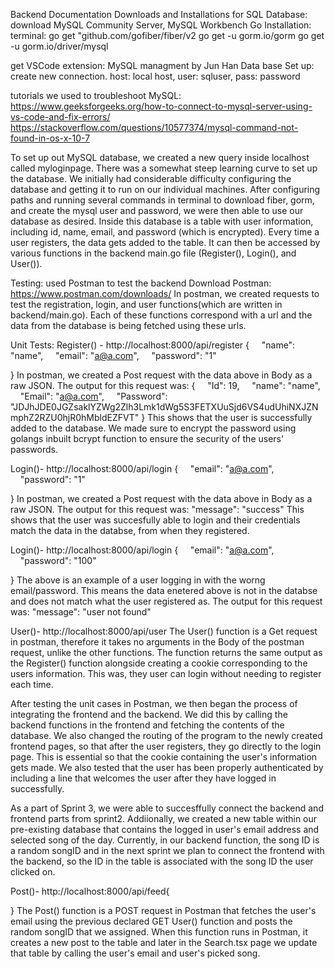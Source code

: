 Backend Documentation 
Downloads and Installations for SQL Database: 
download MySQL Community Server, MySQL Workbench
Go Installation: 
terminal: 
go get "github.com/gofiber/fiber/v2
go get -u gorm.io/gorm
go get -u gorm.io/driver/mysql 

get VSCode extension: MySQL managment by Jun Han
Data base Set up: 
create new connection. host: local host, user: sqluser, pass: password 


tutorials we used to troubleshoot MySQL: 
https://www.geeksforgeeks.org/how-to-connect-to-mysql-server-using-vs-code-and-fix-errors/
https://stackoverflow.com/questions/10577374/mysql-command-not-found-in-os-x-10-7


To set up out MySQL database, we created a new query inside localhost called myloginpage. There was a somewhat steep learning curve to set up the database. We initially had considerable difficulty configuring the database and getting it to run on our individual machines. After configuring paths and running several commands in terminal to download fiber, gorm, and create the mysql user and password, we were then able to use our database as desired. Inside this database is a table with user information, including id, name, email, and password (which is encrypted). Every time a user registers, the data gets added to the table. It can then be accessed by various functions in the backend main.go file (Register(), Login(), and User()). 

Testing: used Postman to test the backend
Download Postman: https://www.postman.com/downloads/
In postman, we created requests to test the registration, login, and user functions(which are written in backend/main.go). Each of these functions correspond with a url and the data from the database is being fetched using these urls. 

Unit Tests: 
Register() - http://localhost:8000/api/register
{
    "name": "name",
    "email": "a@a.com",
    "password": "1"

}
In postman, we created a Post request with the data above in Body as a raw JSON. 
The output for this request was: 
{
    "Id": 19,
    "name": "name",
    "Email": "a@a.com",
    "Password": "JDJhJDE0JGZsaklYZWg2Zlh3Lmk1dWg5S3FETXUuSjd6VS4udUhiNXJZNmphZ2RZU0hjR0hMbldEZFVT"
}
This shows that the user is successfully added to the database. We made sure to encrypt the password using golangs inbuilt bcrypt function to ensure the security of the users' passwords. 

Login()-  http://localhost:8000/api/login
{
    "email": "a@a.com",
    "password": "1"

}
In postman, we created a Post request with the data above in Body as a raw JSON. 
The output for this request was: "message":  "success" 
This shows that the user was succesfully able to login and their credentials match the data in the databse, from when they registered. 

Login()-  http://localhost:8000/api/login
{
    "email": "a@a.com",
    "password": "100"

}
The above is an example of a user logging in with the worng email/password. This means the data enetered above is not in the databse and does not match what the user registered as. The output for this request was: "message": "user not found" 

User()- http://localhost:8000/api/user
The User() function is a Get request in postman, therefore it takes no arguments in the Body of the postman request, unlike the other functions. The function returns the same output as the Register() function alongside creating a cookie corresponding to the users information. This was, they user can login without needing to register each time. 

After testing the unit cases in Postman, we then began the process of integrating the frontend and the backend. We did this by calling the backend functions in the frontend and fetching the contents of the database. We also changed the routing of the program to the newly created frontend pages, so that after the user registers, they go directly to the login page. This is essential so that the cookie containing the user's information gets made. We also tested that the user has been properly authenticated by including a line that welcomes the user after they have logged in successfully. 

As a part of Sprint 3, we were able to succesffully connect the backend and frontend parts from sprint2. Addiionally, we created a new table within our pre-existing database that contains the logged in user's email address and selected song of the day. Currently, in our backend function, the song ID is a random songID and in the next sprint we plan to connect the frontend with the backend, so the ID in the table is associated with the song ID the user clicked on. 

Post()- http://localhost:8000/api/feed{
   
}
The Post() function is a POST request in Postman that fetches the user's email using the previous declared GET User() function and posts the random songID that we assigned. When this function runs in Postman, it creates a new post to the table and later in the Search.tsx page we update that table by calling the user's email and user's picked song. 
